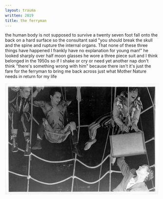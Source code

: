 ```yaml
---
layout: trauma
written: 2019
title: the ferryman
---
```


<div class="poem">
the human body  
is not supposed to survive  
a twenty seven foot fall  
onto the back  
on a hard surface  
so the consultant said  
"you should break the skull  
and the spine and rupture  
the internal organs. That none  
of these three things have happened  
I frankly have no explanation for  
young man!"  
he looked sharply over  
half moon glasses  
he wore a three piece suit  
and I think belonged  
in the 1950s  
so if I shake or cry  
or need yet another nap  
don't think  
"there's something wrong with him"  
because there isn't  
it's just the fare for the ferryman  
to bring me back across  
just what Mother Nature needs  
in return  
for my life
</div>

![the fateful stunt](/assets/images/circus/suitcase.jpg "the fateful stunt")
